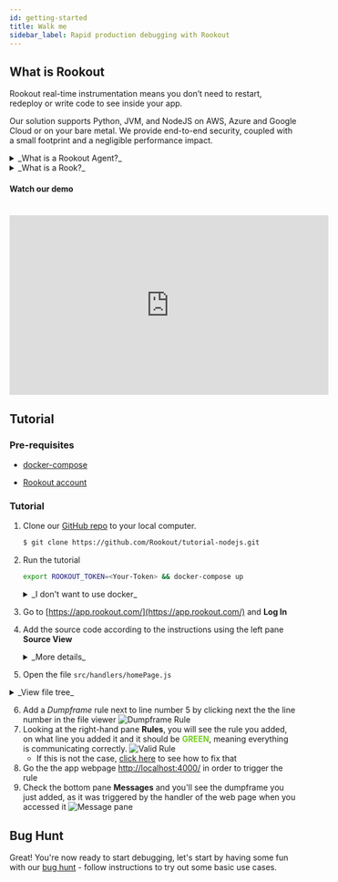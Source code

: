 ```yaml
---
id: getting-started
title: Walk me
sidebar_label: Rapid production debugging with Rookout
---
```


## What is Rookout

Rookout real-time instrumentation means you don’t need to restart, redeploy or write code to see inside your app.

Our solution supports Python, JVM, and NodeJS on AWS, Azure and Google Cloud or on your bare metal. We provide
end-to-end security, coupled with a small footprint and a negligible performance impact.

<details>
<summary>_What is a Rookout Agent?_</summary>
<p>
The Rookout agent provides local orchestration of data collection as well as basic ETL functionality.
It allows loading the data into local targets such as file system and elasticsearch.

The Agent can be either installed directly onto a systemd compatible OS, as a Docker container (recommended)
or as a service hosted by Rookout, connecting to the agent remotely.

For more information about the Agent see [Agent Overview](agent.md)
</p>
</details>

<details>
<summary>_What is a Rook?_</summary>
<p>
Rooks are the component that allows you to collect data directly from a running application.  
A Rook is a dependency that is loaded directly from your application as any other library.  

For more information about Rooks see [Rooks Overview](rooks-index.md)
</p>
</details>

#### Watch our demo

<iframe style="margin: 20px 0 0 0" width="560" height="315" src="https://www.youtube.com/embed/qTdpOC92DBI?rel=0" frameborder="0" allow="autoplay; encrypted-media" allowfullscreen></iframe>

## Tutorial

### Pre-requisites

- [docker-compose](https://docs.docker.com/compose/install/)

- [Rookout account](https://www.rookout.com/join-our-early-adopters-plan/)


### Tutorial

1. Clone our [GitHub repo](https://github.com/Rookout/tutorial-nodejs) to your local computer.
    ```bash
    $ git clone https://github.com/Rookout/tutorial-nodejs.git
    ```
2. Run the tutorial
    ```bash
    export ROOKOUT_TOKEN=<Your-Token> && docker-compose up
    ```
    <details>
    <summary>_I don't want to use docker_</summary>
    ```bash
    export ROOKOUT_TOKEN=<Your-Token> && make -j run-prod
    ```
    </details>

3. Go to [https://app.rookout.com/](https://app.rookout.com/) and **Log In**
4. Add the source code according to the instructions using the left pane **Source View**
    <details>
    <summary>_More details_</summary>
    <p>
    
    #### Adding source code
    
    - Click on Add source
    - Choose source control
        - Github
            1. Click on Connect
            1. Authorize O-Auth
            1. Fill `Repository Owner`
            1. Click `Repository` and choose from the dropdown menu
            1. Click Next
            1. Choose the desired branch
            1. Click View Repository
        - Local FileSystem - Server
            1. Click on Setup Server
            1. Choose a supported HTTP Server (Node.js)
            1. Leave the default port `8000` or choose your own
            1. Run your local server e.g. `simple-https -p 8000` in the right directory
            1. Click on Connect to Server
    </p>
    </details>
    
    
5. Open the file `src/handlers/homePage.js`
<details>
    <summary>_View file tree_</summary>
    <p>
    ```
    src/
    ├── handlers
    │   └── homePage.js
    ├── routes
    ├── services
    ├── static
    ├── templates
    └── utils
    ```
    </p>
</details>

6. Add a _Dumpframe_ rule next to line number 5 by clicking next the the line number in the file viewer
![Dumpframe Rule](/img/screenshots/getting_started_6.png)
7. Looking at the right-hand pane **Rules**, you will see the rule you added, on what line you added it and it should be 
<span style="color: #73CD1F;">**GREEN**</span>, meaning everything is communicating correctly.
![Valid Rule](/img/screenshots/getting_started_7.png)
    - If this is not the case, [click here](troubleshooting-rules.md) to see how to fix that
8. Go the the app webpage [http://localhost:4000/](http://localhost:4000/) in order to trigger the rule
9. Check the bottom pane **Messages** and you'll see the dumpframe you just added, as it was triggered by the handler of the web page when you accessed it
![Message pane](/img/screenshots/getting_started_9.png)

## Bug Hunt

Great! You're now ready to start debugging, let's start by having some fun with our 
[bug hunt](tutorials-bughunt-node.md) - follow instructions to try out some basic use cases.
